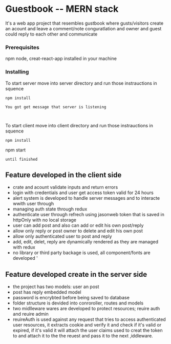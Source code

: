 # Guestbook -- MERN stack

It's a web app project that resembles gustbook where gusts/visitors create an acount and leave a comment/note conguratlation and owner and guest could reply to each other and communicate


### Prerequisites

npm node, creat-react-app installed in  your machine 

### Installing

To start server move into server directory and run those instrauctions in squence
```
npm install

You got get message that server is listening



```
To start client move into client directory and run those instrauctions in squence
```
npm install
```
npm start
```
until finished
```


## Feature developed in the client side

- crate and acount validate inputs and return errors
- login with credentials and user get access token valid for 24 hours
- alert system is developed to handle server messages and to interacte wwith user through
- managing auth state through redux 
- authenticate user through refrech using jasonweb token that is saved in httpOnly with no local storage 
- user can add post and also can add or edit his own post/reply
- allow only reply or post owner to delete and edit his own post
- allow only authenticated user to post and reply
- add, edit, delet, reply are dynamically rendered as they are managed with redux
- no library  or third party backage is used, all component/fonts are developed
'

## Feature developed create in the server side

- the project has two models: user an post
- post has reply embedded model
- password is encrybted before being saved to database
- folder structure is devided into conroroller, routes and models
- two midlleware wares are developed to protect resources; reuire auth and reuire admin
- reuireAuth is used against any request that tries to access authenticated user resources, it extracts cookie and verify it and 
check if it's valid or expired, if it's valid it will attach the user claims used to creat the token to 
and attach it to the the reuest and pass it to the next ,iddleware.

